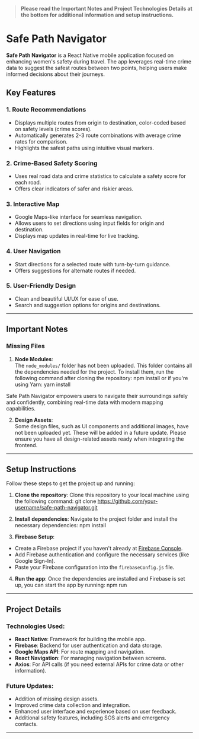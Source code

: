 > **Please read the Important Notes and Project Technologies Details at the bottom for additional information and setup instructions.**
# Safe Path Navigator  

**Safe Path Navigator** is a React Native mobile application focused on enhancing women's safety during travel. The app leverages real-time crime data to suggest the safest routes between two points, helping users make informed decisions about their journeys.  

## Key Features  

### 1. Route Recommendations  
- Displays multiple routes from origin to destination, color-coded based on safety levels (crime scores).  
- Automatically generates 2-3 route combinations with average crime rates for comparison.  
- Highlights the safest paths using intuitive visual markers.  

### 2. Crime-Based Safety Scoring  
- Uses real road data and crime statistics to calculate a safety score for each road.  
- Offers clear indicators of safer and riskier areas.  

### 3. Interactive Map  
- Google Maps-like interface for seamless navigation.  
- Allows users to set directions using input fields for origin and destination.  
- Displays map updates in real-time for live tracking.  

### 4. User Navigation  
- Start directions for a selected route with turn-by-turn guidance.  
- Offers suggestions for alternate routes if needed.  

### 5. User-Friendly Design  
- Clean and beautiful UI/UX for ease of use.  
- Search and suggestion options for origins and destinations.




---

## Important Notes

### Missing Files
1. **Node Modules**:  
   The `node_modules/` folder has not been uploaded. This folder contains all the dependencies needed for the project. To install them, run the following command after cloning the repository:
   npm install
   or if you're using Yarn:
   yarn install

Safe Path Navigator empowers users to navigate their surroundings safely and confidently, combining real-time data with modern mapping capabilities.

2. **Design Assets**:  
Some design files, such as UI components and additional images, have not been uploaded yet. These will be added in a future update. Please ensure you have all design-related assets ready when integrating the frontend.

---


## Setup Instructions

Follow these steps to get the project up and running:

1. **Clone the repository**:
Clone this repository to your local machine using the following command:
git clone https://github.com/your-username/safe-path-navigator.git


2. **Install dependencies**:
Navigate to the project folder and install the necessary dependencies:
npm install


3. **Firebase Setup**:
- Create a Firebase project if you haven't already at [Firebase Console](https://console.firebase.google.com/).
- Add Firebase authentication and configure the necessary services (like Google Sign-In).
- Paste your Firebase configuration into the `firebaseConfig.js` file.

4. **Run the app**:
Once the dependencies are installed and Firebase is set up, you can start the app by running:
npm run 


---

## Project Details

### **Technologies Used**:
- **React Native**: Framework for building the mobile app.
- **Firebase**: Backend for user authentication and data storage.
- **Google Maps API**: For route mapping and navigation.
- **React Navigation**: For managing navigation between screens.
- **Axios**: For API calls (if you need external APIs for crime data or other information).

### **Future Updates**:
- Addition of missing design assets.
- Improved crime data collection and integration.
- Enhanced user interface and experience based on user feedback.
- Additional safety features, including SOS alerts and emergency contacts.

---

